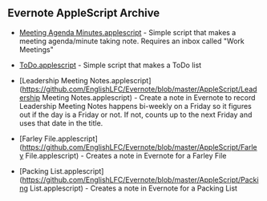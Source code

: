 ## Evernote AppleScript Archive ##

 * [Meeting Agenda
   Minutes.applescript](https://github.com/EnglishLFC/Evernote/blob/master/AppleScript/Meeting%20Agenda%20Minutes.applescript) - Simple script that makes a
   meeting agenda/minute taking note. Requires an inbox called "Work
   Meetings"

 * [ToDo.applescript](https://github.com/EnglishLFC/Evernote/blob/master/AppleScript/ToDo.applescript) - Simple script that makes a ToDo list

 * [Leadership Meeting Notes.applescript](https://github.com/EnglishLFC/Evernote/blob/master/AppleScript/Leadership Meeting Notes.applescript) - Create a note in Evernote to record
   Leadership Meeting Notes happens bi-weekly on a Friday so it figures
   out if the day is a Friday or not.  If not, counts up to the next
   Friday and uses that date in the title.

 * [Farley File.applescript](https://github.com/EnglishLFC/Evernote/blob/master/AppleScript/Farley File.applescript) - Creates a note in Evernote for a Farley File

 * [Packing List.applescript](https://github.com/EnglishLFC/Evernote/blob/master/AppleScript/Packing List.applescript) - Creates a note in Evernote for a Packing List

